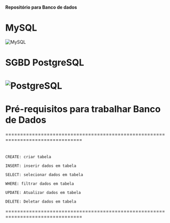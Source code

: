 #### Repositório para Banco de dados 
# MySQL
  ![MySQL](https://img.shields.io/badge/-MySQL-333333?style=flat&logo=mysql)
# SGBD PostgreSQL
  ![PostgreSQL](https://img.shields.io/badge/-PostgreSQL-333333?style=flat&logo=PostgreSQL)
================================================================================
# Pré-requisitos para trabalhar Banco de Dados
================================================================================
#
```
CREATE: criar tabela

INSERT: inserir dados em tabela

SELECT: selecionar dados em tabela

WHERE: filtrar dados em tabela

UPDATE: Atualizar dados em tabela

DELETE: Deletar dados em tabela
```
================================================================================

